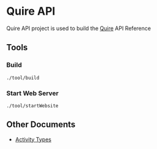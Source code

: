 # Quire API

Quire API project is used to build the [Quire](https://quire.io) API Reference

## Tools

### Build

```
./tool/build
```

### Start Web Server

```
./tool/startWebsite
```

## Other Documents

* [Activity Types](docs/activity_types.md)
